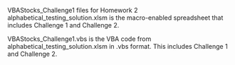 VBAStocks_Challenge1 files for Homework 2
alphabetical_testing_solution.xlsm is the macro-enabled spreadsheet that includes Challenge 1 and Challenge 2.

VBAStocks_Challenge1.vbs is the VBA code from alphabetical_testing_solution.xlsm in .vbs format. This includes Challenge 1 and Challenge 2.
